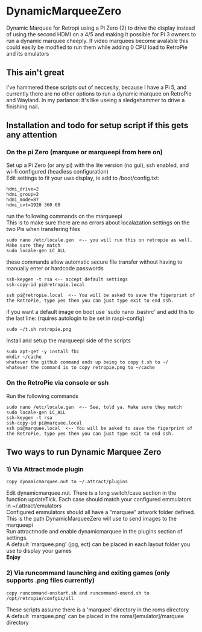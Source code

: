 # DynamicMarqueeZero
Dynamic Marquee for Retropi using a Pi Zero (2) to drive the display instead of using the second HDMI on a 4/5 and making it possible for Pi 3 owners to run a dynamic marquee cheeply.  If video marquees become avalable this could easily be modfied to run them while adding 0 CPU load to RetroPie and its emulators

## This ain't great
I've hammered these scripts out of neccesity, because I have a Pi 5, and currently there are no other options to run a dynamic marquee on RetroPie and Wayland.  In my parlance: It's like useing a sledgehammer to drive a finishing nail.

## Installation and todo for setup script if this gets any attention
### On the pi Zero (marquee or marqueepi from here on)
Set up a Pi Zero (or any pi) with the lite version (no gui), ssh enabled, and wi-fi configured (headless configuration) <br>
Edit settings to fit your uws display, ie add to /boot/config.txt:
```
hdmi_drive=2
hdmi_group=2
hdmi_mode=87
hdmi_cvt=1920 360 60
```
run the following commands on the marqueepi<br>
This is to make sure there are no errors about localazation settings on the two Pis when transfering files
```
sudo nano /etc/locale.gen  <-- you will run this on retropie as well. Make sure they match
sudo locale-gen LC_ALL
```

these commands allow automatic secure file transfer without having to manually enter or hardcode passwords
```
ssh-keygen -t rsa <-- accept default settings
ssh-copy-id pi@retropie.local

ssh pi@retropie.local  <-- You will be asked to save the figerprint of the RetroPie, type yes then you can just type exit to end ssh.
```
if you want a default image on boot use 'sudo nano .bashrc' and add this to the last line:  (rquires autologin to be set in raspi-config)
```
sudo ~/t.sh retropie.png
```

Install and setup the marqueepi side of the scripts
```
sudo apt-get -y install fbi
mkdir ~/cache
whatever the github command ends up being to copy t.sh to ~/
whatever the command is to copy retropie.png to ~/cache
```

### On the RetroPie via console or ssh
Run the following commands
```
sudo nano /etc/locale.gen  <-- See, told ya. Make sure they match
sudo locale-gen LC_ALL
ssh-keygen -t rsa
ssh-copy-id pi@marquee.local
ssh pi@marquee.local  <-- You will be asked to save the figerprint of the RetroPie, type yes then you can just type exit to end ssh.
```

## Two ways to run Dynamic Marquee Zero
### 1)  Via Attract mode plugin
```
copy dynamicmarquee.nut to ~/.attract/plugins
```
Edit dynamicmarquee.nut.  There is a long switch/case section in the function updateTick.  Each case should match your configured emmulators in ~/.attract/emulators<br>
Configured emmulators should all have a "marquee" artwork folder defined.  This is the path DynamicMarqueeZero will use to send images to the marqueepi<br>
Run attractmode and enable dynamicmarquee in the plugins section of settings.<br>
A default 'marquee.png' (jpg, ect) can be placed in each layout folder you use to display your games<br>
<B>Enjoy</B>

### 2) Via runcommand launching and exiting games (only supports .png files currently)
```
copy runcommand-onstart.sh and runcommand-onend.sh to /opt/retropie/confgis/all
```
These scripts assume there is a 'marquee' directory in the roms directory<br>
A default 'marquee.png' can be placed in the roms/[emulator]/marquee directory
